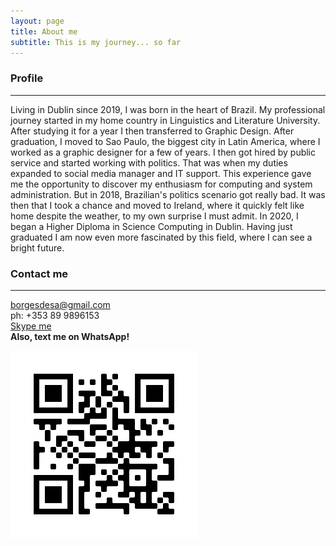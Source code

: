 ```yaml
---
layout: page
title: About me
subtitle: This is my journey... so far
---
```


<script src="https://kit.fontawesome.com/9bce3c5b69.js" crossorigin="anonymous"></script>

### **Profile**

------

Living in Dublin since 2019, I was born in the heart of Brazil. My professional journey started in my home country in Linguistics and Literature University. After studying it for a year I then transferred to Graphic Design. After graduation, I moved to Sao Paulo, the biggest city in Latin America, where I worked as a graphic designer for a few of years. 
I then got hired by public service and started working with politics. That was when my duties expanded to social media manager and IT support. This experience gave me the opportunity to discover my enthusiasm for computing and system administration. But in 2018, Brazilian's politics scenario got really bad. It was then that I took a chance and moved to Ireland, where it quickly felt like home despite the weather, to my own surprise I must admit. In 2020, I began a Higher Diploma in Science Computing in Dublin. Having just graduated I am now even more fascinated by this field, where I can see a bright future.



### **Contact me**

------

<i class="fas fa-envelope"></i> borgesdesa@gmail.com <br>
<i class="fas fa-mobile-alt"></i> ph: +353 89 9896153 <br><i class="fab fa-skype"></i><a href="skype:brunsborgs?chat">Skype me</a><br>**<i class="fab fa-whatsapp"></i> Also, text me on WhatsApp!**<br>

<img src="https://github.com/borgesdesa/borgesdesa.github.io/blob/master/assets/img/qrwhatsapp.png?raw=true" align="left">

#### 



